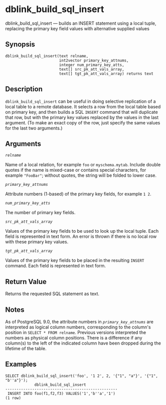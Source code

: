 # dblink\_build\_sql\_insert

dblink\_build\_sql\_insert — builds an INSERT statement using a local tuple, replacing the primary key field values with alternative supplied values

## Synopsis

```text
dblink_build_sql_insert(text relname,
                        int2vector primary_key_attnums,
                        integer num_primary_key_atts,
                        text[] src_pk_att_vals_array,
                        text[] tgt_pk_att_vals_array) returns text
```

## Description

`dblink_build_sql_insert` can be useful in doing selective replication of a local table to a remote database. It selects a row from the local table based on primary key, and then builds a SQL `INSERT` command that will duplicate that row, but with the primary key values replaced by the values in the last argument. \(To make an exact copy of the row, just specify the same values for the last two arguments.\)

## Arguments

_`relname`_

Name of a local relation, for example `foo` or `myschema.mytab`. Include double quotes if the name is mixed-case or contains special characters, for example `"FooBar"`; without quotes, the string will be folded to lower case.

_`primary_key_attnums`_

Attribute numbers \(1-based\) of the primary key fields, for example `1 2`.

_`num_primary_key_atts`_

The number of primary key fields.

_`src_pk_att_vals_array`_

Values of the primary key fields to be used to look up the local tuple. Each field is represented in text form. An error is thrown if there is no local row with these primary key values.

_`tgt_pk_att_vals_array`_

Values of the primary key fields to be placed in the resulting `INSERT` command. Each field is represented in text form.

## Return Value

Returns the requested SQL statement as text.

## Notes

As of PostgreSQL 9.0, the attribute numbers in _`primary_key_attnums`_ are interpreted as logical column numbers, corresponding to the column's position in `SELECT * FROM relname`. Previous versions interpreted the numbers as physical column positions. There is a difference if any column\(s\) to the left of the indicated column have been dropped during the lifetime of the table.

## Examples

```text
SELECT dblink_build_sql_insert('foo', '1 2', 2, '{"1", "a"}', '{"1", "b''a"}');
             dblink_build_sql_insert
--------------------------------------------------
 INSERT INTO foo(f1,f2,f3) VALUES('1','b''a','1')
(1 row)
```

